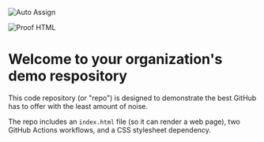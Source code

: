 ![Auto Assign](https://github.com/eyuelblog/demo-repository/actions/workflows/auto-assign.yml/badge.svg)

![Proof HTML](https://github.com/eyuelblog/demo-repository/actions/workflows/proof-html.yml/badge.svg)

# Welcome to your organization's demo respository
This code repository (or "repo") is designed to demonstrate the best GitHub has to offer with the least amount of noise.

The repo includes an `index.html` file (so it can render a web page), two GitHub Actions workflows, and a CSS stylesheet dependency.
